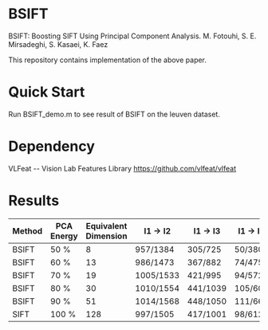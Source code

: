 # BSIFT
BSIFT: Boosting SIFT Using Principal Component Analysis. M. Fotouhi, S. E. Mirsadeghi, S. Kasaei, K. Faez

This repository contains implementation of the above paper.

# Quick Start
Run BSIFT_demo.m to see result of BSIFT on the leuven dataset.

# Dependency
VLFeat -- Vision Lab Features Library 
https://github.com/vlfeat/vlfeat

# Results
| Method | PCA Energy | Equivalent Dimension | I1 -> I2 | I1 -> I3 | I1 -> I4 | I1 -> I5 | I1 -> I6 |
| ------ | ---------- | -------------------- | -------- | -------- | -------- | -------- | -------- |
| BSIFT	 | 50 %	|               8	           |  957/1384| 305/725  |	50/380  | 9/298    |	0/197   |
| BSIFT	 | 60 %	|               13           |  986/1473| 367/882  |	74/475  | 10/366   |	3/293   |
| BSIFT	 | 70 %	|               19           | 1005/1533| 421/995  |	94/572  | 12/441   |	3/350   |
| BSIFT	 | 80 %	|               30           | 1010/1554| 441/1039 |	105/609 | 15/468   |	3/390   |
| BSIFT	 | 90 %	|               51           | 1014/1568| 448/1050 |	111/663 | 18/491   |	2/414   |
| SIFT	 | 100 %|               128          |  997/1505| 417/1001 |	98/612  | 14/501   |	2/438   |
